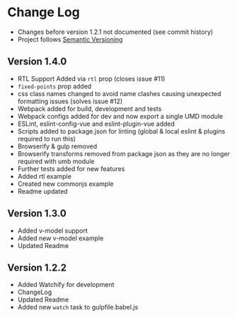 # Change Log
- Changes before version 1.2.1 not documented (see commit history)
- Project follows [Semantic Versioning](http://semver.org/)

## Version 1.4.0

- RTL Support Added via `rtl` prop (closes issue #11)
- `fixed-points` prop added
- css class names changed to avoid name clashes causing unexpected formatting issues (solves issue #12)
- Webpack added for build, development and tests
- Webpack configs added for dev and now export a single UMD module
- ESLint, eslint-config-vue and eslint-plugin-vue added
- Scripts added to package.json for linting (global & local eslint & plugins required to run this)
- Browserify & gulp removed
- Browserify transforms removed from package json as they are no longer required with umb module
- Further tests added for new features
- Added rtl example
- Created new commonjs example
- Readme updated

## Version 1.3.0

- Added v-model support
- Added new v-model example
- Updated Readme


## Version 1.2.2

- Added Watchify for development
- ChangeLog
- Updated Readme
- Added new `watch` task to gulpfile.babel.js


